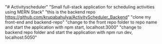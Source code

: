 "# Activityscheduler"
"Small full-stack application for scheduling activities using MERN Stack"
"this is the backend repo https://github.com/krupabahulya/ActivityScheduler_Backend"
"clone my front-end and backend-repo"
"change to the front repo folder to repo name and start the application with npm start, localhost:3000"
"change to backend repo folder and start the application with npm run dev, localhost:5050"

